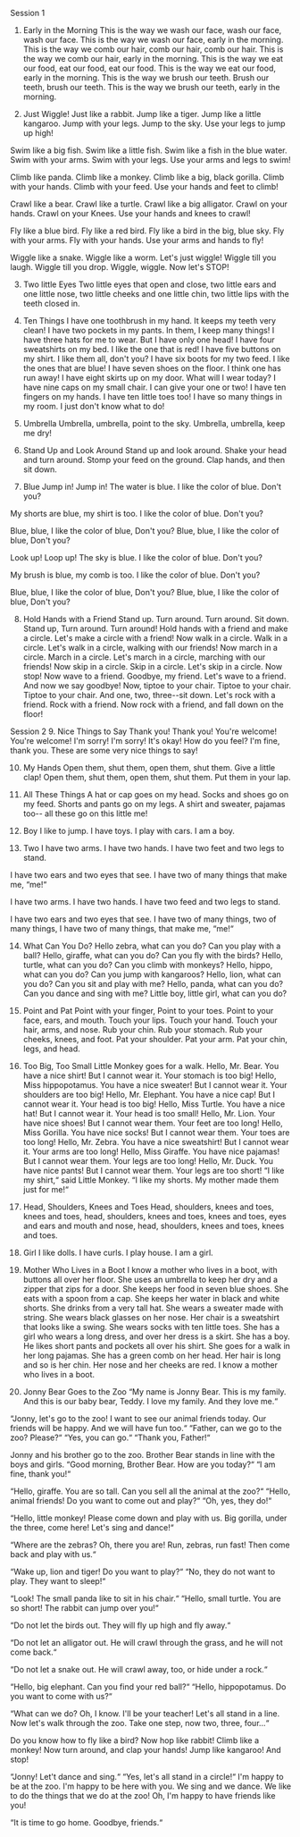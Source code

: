 Session 1
1. Early in the Morning
This is the way we wash our face,
wash our face, wash our face.
This is the way we wash our face,
early in the morning.
This is the way we comb our hair,
comb our hair, comb our hair.
This is the way we comb our hair,
early in the morning.
This is the way we eat our food,
eat our food, eat our food.
This is the way we eat our food,
early in the morning.
This is the way we brush our teeth.
Brush our teeth, brush our teeth.
This is the way we brush our teeth,
early in the morning.

2. Just Wiggle!
Just like a rabbit. Jump like a tiger.
Jump like a little kangaroo.
Jump with your legs. Jump to the sky.
Use your legs to jump up high!

Swim like a big fish. Swim like a little fish.
Swim like a fish in the blue water.
Swim with your arms. Swim with your legs.
Use your arms and legs to swim!

Climb like panda. Climb like a monkey.
Climb like a big, black gorilla.
Climb with your hands. Climb with your feed.
Use your hands and feet to climb!

Crawl like a bear. Crawl like a turtle.
Crawl like a big alligator.
Crawl on your hands. Crawl on your Knees.
Use your hands and knees to crawl!

Fly like a blue bird. Fly like a red bird.
Fly like a bird in the big, blue sky.
Fly with your arms. Fly with your hands.
Use your arms and hands to fly!

Wiggle like a snake. Wiggle like a worm.
Let's just wiggle!
Wiggle till you laugh. Wiggle till you drop.
Wiggle, wiggle. Now let's STOP!

3. Two little Eyes
Two little eyes that
open and close,
two little ears and
one little nose,
two little cheeks and 
one little chin,
two little lips with the teeth closed in.

4. Ten Things
I have one toothbrush in my hand.
It keeps my teeth very clean!
I have two pockets in my pants.
In them, I keep many things!
I have three hats for me to wear.
But I have only one head!
I have four sweatshirts on my bed.
I like the one that is red!
I have five buttons on my shirt.
I like them all, don't you?
I have six boots for my two feed.
I like the ones that are blue!
I have seven shoes on the floor.
I think one has run away!
I have eight skirts up on my door.
What will I wear today?
I have nine caps on my small chair.
I can give your one or two!
I have ten fingers on my hands.
I have ten little toes too!
I have so many things in my room.
I just don't know what to do!

5. Umbrella
Umbrella, umbrella,
point to the sky.
Umbrella, umbrella,
keep me dry!

6. Stand Up and Look Around
Stand up and look around.
Shake your head and turn around.
Stomp your feed on the ground.
Clap hands, and then sit down.

7. Blue
Jump in! Jump in!
The water is blue.
I like the color of blue.
Don't you?

My shorts are blue,
my shirt is too.
I like the color of blue.
Don't you?

Blue, blue, I like the color of
blue, Don't you?
Blue, blue, I like the color of
blue, Don't you?

Look up! Loop up!
The sky is blue.
I like the color of blue.
Don't you?

My brush is blue,
my comb is too.
I like the color of blue.
Don't you?

Blue, blue, I like the color of
blue, Don't you?
Blue, blue, I like the color of
blue, Don't you?

8. Hold Hands with a Friend
Stand up. Turn around.
Turn around. Sit down.
Stand up, Turn around.
Turn around!
Hold hands with a friend
and make a circle.
Let's make a circle
with a friend!
Now walk in a circle.
Walk in a circle.
Let's walk in a circle,
walking with our friends!
Now march in a circle.
March in a circle.
Let's march in a circle,
marching with our friends!
Now skip in a circle.
Skip in a circle.
Let's skip in a circle.
Now stop!
Now wave to a friend.
Goodbye, my friend.
Let's wave to a friend.
And now we say goodbye!
Now, 
tiptoe to your chair.
Tiptoe to your chair.
Tiptoe to your chair.
And one, two, three--sit down.
Let's rock with a friend.
Rock with a friend.
Now rock with a friend,
and fall down on the floor!

Session 2
9. Nice Things to Say
Thank you! Thank you!
You're welcome! You're welcome!
I'm sorry! I'm sorry!
It's okay!
How do you feel?
I'm fine, thank you.
These are some very nice things to say!

10. My Hands
Open them, shut them,
open them, shut them.
Give a little clap!
Open them, shut them,
open them, shut them.
Put them in your lap.

11. All These Things
A hat or cap goes on my head.
Socks and shoes go on my feed.
Shorts and pants go on my legs.
A shirt and sweater, pajamas too--
all these go on this little me!

12. Boy
I like to jump.
I have toys.
I play with cars.
I am a boy.

13. Two
I have two arms.
I have two hands.
I have two feet
and two legs to stand.

I have two ears
and two eyes that see.
I have two of many things
that make me, “me!“

I have two arms.
I have two hands.
I have two feed
and two legs to stand.

I have two ears
and two eyes that see.
I have two of many things,
two of many things,
I have two of many things,
that make me, “me!“

14. What Can You Do?
Hello zebra, what can you do?
Can you play with a ball?
Hello, giraffe, what can you do?
Can you fly with the birds?
Hello, turtle, what can you do?
Can you climb with monkeys?
Hello, hippo, what can you do?
Can you jump with kangaroos?
Hello, lion, what can you do?
Can you sit and play with me?
Hello, panda, what can you do?
Can you dance and sing with me?
Little boy, little girl, what can you do?

15. Point and Pat
Point with your finger,
Point to your toes.
Point to your face,
ears, and mouth.
Touch your lips.
Touch your hand.
Touch your hair,
arms, and nose.
Rub your chin.
Rub your stomach.
Rub your cheeks,
knees, and foot.
Pat your shoulder.
Pat your arm.
Pat your chin,
legs, and head.

16. Too Big, Too Small
Little Monkey goes for a walk.
Hello, Mr. Bear.
You have a nice shirt!
But I cannot wear it.
Your stomach is too big!
Hello, Miss hippopotamus.
You have a nice sweater!
But I cannot wear it.
Your shoulders are too big!
Hello, Mr. Elephant.
You have a nice cap!
But I cannot wear it.
Your head is too big!
Hello, Miss Turtle.
You have a nice hat!
But I cannot wear it.
Your head is too small!
Hello, Mr. Lion.
Your have nice shoes!
But I cannot wear them.
Your feet are too long!
Hello, Miss Gorilla.
You have nice socks!
But I cannot wear them.
Your toes are too long!
Hello, Mr. Zebra.
You have a nice sweatshirt!
But I cannot wear it.
Your arms are too long!
Hello, Miss Giraffe. You have nice pajamas!
But I cannot wear them.
Your legs are too long!
Hello, Mr. Duck.
You have nice pants!
But I cannot wear them.
Your legs are too short!
“I like my shirt,“ said Little Monkey.
“I like my shorts. My mother made
them just for me!“

17. Head, Shoulders, Knees and Toes
Head, shoulders, knees and toes,
knees and toes,
head, shoulders, knees and toes,
knees and toes,
eyes and ears and mouth and nose,
head, shoulders, knees and toes,
knees and toes.

18. Girl
I like dolls.
I have curls.
I play house.
I am a girl.

19. Mother Who Lives in a Boot
I know a mother who lives in a boot, with buttons
all over her floor. She uses an umbrella to keep
her dry and a zipper that zips for a door.
She keeps her food in seven blue shoes.
She eats with a spoon from a cap.
She keeps her water in black and white shorts.
She drinks from a very tall hat.
She wears a sweater made with string.
She wears black glasses on her nose.
Her chair is a sweatshirt that looks like a swing.
She wears socks with ten little toes.
She has a girl who wears a long dress,
and over her dress is a skirt.
She has a boy. He likes short pants and
pockets all over his shirt.
She goes for a walk in her long pajamas.
She has a green comb on her head.
Her hair is long and so is her chin.
Her nose and her cheeks are red.
I know a mother who lives in a boot.

20. Jonny Bear Goes to the Zoo
“My name is Jonny Bear. This is my family.
And this is our baby bear, Teddy. I love my family.
And they love me.“

“Jonny, let's go to the zoo! I want to see our animal friends
today. Our friends will be happy. And we will have fun too.“
“Father, can we go to the zoo? Please?“
“Yes, you can go.“
“Thank you, Father!“

Jonny and his brother go to the zoo. Brother Bear
stands in line with the boys and girls.
“Good morning, Brother Bear. How are you today?“
“I am fine, thank you!“

“Hello, giraffe. You are so tall.
Can you sell all the animal at the zoo?“
“Hello, animal friends! Do you want to
come out and play?“
“Oh, yes, they do!“

“Hello, little monkey! Please come down and
play with us. Big gorilla, under the three, come
here! Let's sing and dance!“

“Where are the zebras? Oh, there you are! Run, zebras,
run fast! Then come back and play with us.“

“Wake up, lion and tiger! Do you want to play?“
“No, they do not want to play. They want to sleep!“

“Look! The small panda like to sit in his chair.“
“Hello, small turtle. You are so short! The rabbit can
jump over you!“

“Do not let the birds out. They
will fly up high and fly away.“

“Do not let an alligator out.
He will crawl through the grass,
and he will not come back.“

“Do not let a snake out.
He will crawl away, too,
or hide under a rock.“

“Hello, big elephant. Can you find your red ball?“
“Hello, hippopotamus. Do you want to come with us?“

“What can we do? Oh, I know. I'll be your teacher!
Let's all stand in a line. Now let's walk through the zoo.
Take one step, now two, three, four…“

Do you know how to fly like a bird?
Now hop like rabbit!
Climb like a monkey!
Now turn around, and clap your hands!
Jump like kangaroo!
And stop!

“Jonny! Let't dance and sing.“
“Yes, let's all stand in a circle!“
I'm happy to be at the zoo.
I'm happy to be here with you.
We sing and we dance.
We like to do the things that we do at the zoo!
Oh, I'm happy to have friends like you!

“It is time to go home. Goodbye, friends.“